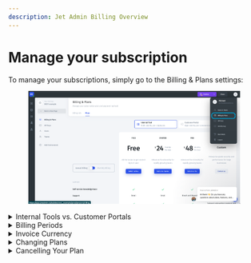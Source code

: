 ```yaml
---
description: Jet Admin Billing Overview
---
```


# Manage your subscription

To manage your subscriptions, simply go to the Billing & Plans settings:

<figure><img src="../../.gitbook/assets/image (1).png" alt=""><figcaption></figcaption></figure>



<details>

<summary>Internal Tools vs. Customer Portals</summary>

There are two streams of Jet Admin plans, each with its own billing options.

In both streams, the plans differ in premium and advanced features and other aspects, but a key difference is that the Internal Tools plans are billed per user. For other details about the differences between the plans, see the [Internal Tools](https://www.jetadmin.io/pricing/internal-tool) and [Customer Portals](https://www.jetadmin.io/pricing/portal) pricing pages.

</details>

<details>

<summary>Billing Periods</summary>

Plans can be billed monthly or annually, with annually billed plans priced at a 20% discount.

</details>

<details>

<summary>Invoice Currency</summary>

Jet Admin is based out of the US, so all plans are billed in USD.

</details>

<details>

<summary>Changing Plans</summary>

You can change your plan at any time in the Billing Options menu. Internal Tools Enterprise-level plans are customized and thus have custom billing, so if you wish to build an Internal Tools Enterprise plan, click on the Contact Us button in the Billing & Plans menu.

</details>

<details>

<summary>Cancelling Your Plan</summary>

You can cancel your plan at any time by turning off automatic renewal.

</details>

